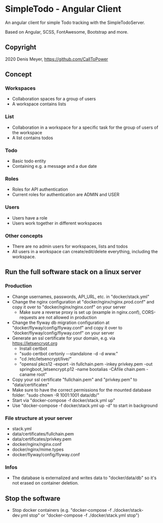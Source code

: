 # SimpleTodo - Angular Client

An angular client for simple Todo tracking with the SimpleTodoServer.

Based on Angular, SCSS, FontAwesome, Bootstrap and more.

## Copyright

2020 Denis Meyer, https://github.com/CallToPower

## Concept

### Workspaces

- Collaboration spaces for a group of users
- A workspace contains lists

### List

- Collaboration in a workspace for a specific task for the group of users of the workspace
- A list contains todos

### Todo

- Basic todo entity
- Containing e.g. a message and a due date

### Roles

- Roles for API authentication
- Current roles for authentication are ADMIN and USER

### Users

- Users have a role
- Users work together in different workspaces

### Other concepts

- There are no admin users for workspaces, lists and todos
- All users in a workspace can create/edit/delete everything, including the workspace.

## Run the full software stack on a linux server

### Production

- Change usernames, passwords, API_URL, etc. in "docker/stack.yml"
- Change the nginx configuration at "docker/nginx/nginx.prod.conf" and copy it over to "docker/nginx/nginx.conf" on your server
    - Make sure a reverse proxy is set up (example in nginx.conf), CORS-requests are not allowed in production
- Change the flyway db migration configuration at "docker/flyway/config/flyway.conf" and copy it over to "docker/flyway/config/flyway.conf" on your server
- Generate an ssl certificate for your domain, e.g. via https://letsencrypt.org
    - Install certbot
    - "sudo certbot certonly --standalone -d <yourDomain> -d www.<yourDomain>"
    - "cd /etc/letsencrypt/live/<yourDomain>"
    - "openssl pkcs12 -export -in fullchain.pem -inkey privkey.pem -out springboot_letsencrypt.p12 -name bootalias -CAfile chain.pem -caname root"
- Copy your ssl certificate "fullchain.pem" and "privkey.pem" to "data/certificates"
- Make sure to have the correct permissions for the mounted database folder: "sudo chown -R 1001:1001 data/db/"
- Start via "docker-compose -f docker/stack.yml up"
- Use "docker-compose -f docker/stack.yml up -d" to start in background

### File structure at your server

- stack.yml
- data/certificates/fullchain.pem
- data/certificates/privkey.pem
- docker/nginx/nginx.conf
- docker/nginx/mime.types
- docker/flyway/config/flyway.conf

### Infos

- The database is externalized and writes data to "docker/data/db" so it's not erased on container deletion.

## Stop the software

- Stop docker containers (e.g. "docker-compose -f ./docker/stack-dev.yml stop" or "docker-compose -f ./docker/stack.yml stop")
